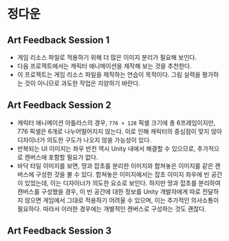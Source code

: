 # 정다운
## Art Feedback Session 1
* 게임 리소스 파일로 적용하기 위해 더 많은 이미지 분리가 필요해 보인다.
* 다음 프로젝트에서는 캐릭터 애니메이션을 제작해 보는 것을 추천한다.
* 이 프로젝트는 게임 리소스 파일을 제작하는 연습이 목적이다. 그림 실력을 평가하는 것이 아니므로 과도한 작업은 지양하기 바란다.
## Art Feedback Session 2
* 캐릭터 애니메이션 아틀라스의 경우, <code>776 × 128</code> 픽셀 크기에 총 6프레임이지만, 776 픽셀은 6개로 나누어떨어지지 않는다. 이로 인해 캐릭터의 중심점이 맞지 않아 디자이너가 의도한 구도가 나오지 않을 가능성이 있다.
* 반복되는 UI 이미지는 좌우 반전 역시 Unity 내에서 해결할 수 있으므로, 추가적으로 캔버스에 포함할 필요가 없다.
* 바닥 타일 이미지를 보면, 땅과 잡초를 분리한 이미지와 합쳐놓은 이미지를 같은 캔버스에 구성한 것을 볼 수 있다. 합쳐놓은 이미지에서는 잡초 이미지 좌우에 빈 공간이 있었는데, 이는 디자이너가 의도한 요소로 보인다. 하지만 땅과 잡초를 분리하여 캔버스를 구성했을 경우, 이 빈 공간에 대한 정보를 Unity 개발자에게 따로 전달하지 않으면 게임에서 그대로 적용하기 어려울 수 있으며, 이는 추가적인 의사소통이 필요하다. 따라서 이러한 경우에는 개별적인 캔버스로 구성하는 것도 괜찮다.
## Art Feedback Session 3